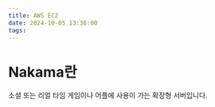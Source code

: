 ```yaml
---
title: AWS EC2
date: 2024-10-05 13:38:00
tags:
---
```


# Nakama란
소셜 또는 리얼 타임 게임이나 어플에 사용이 가는 확장형 서버입니다.